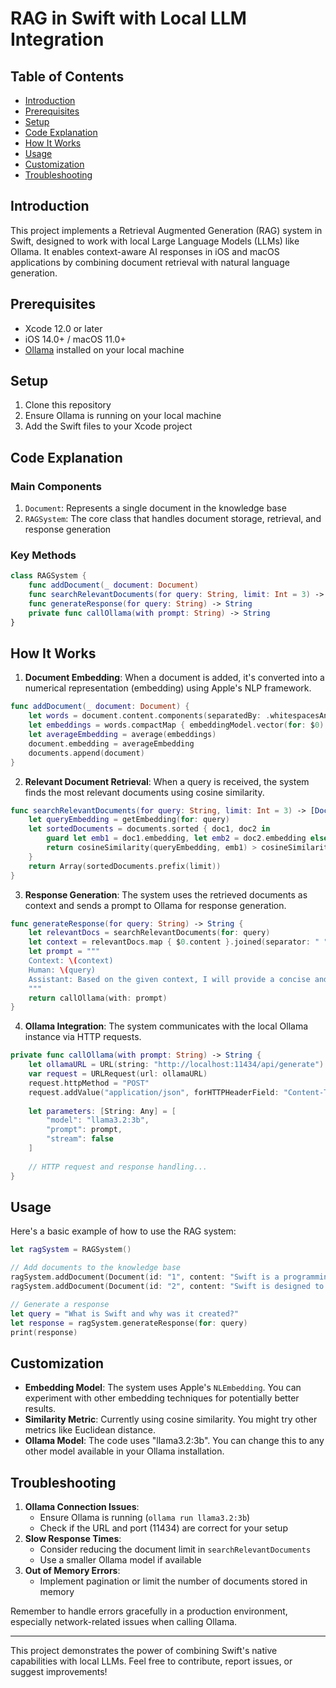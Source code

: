 # RAG in Swift with Local LLM Integration

## Table of Contents

- [Introduction](#introduction)
- [Prerequisites](#prerequisites)
- [Setup](#setup)
- [Code Explanation](#code-explanation)
- [How It Works](#how-it-works)
- [Usage](#usage)
- [Customization](#customization)
- [Troubleshooting](#troubleshooting)

## Introduction

This project implements a Retrieval Augmented Generation (RAG) system in Swift, designed to work with local Large Language Models (LLMs) like Ollama. It enables context-aware AI responses in iOS and macOS applications by combining document retrieval with natural language generation.

## Prerequisites

- Xcode 12.0 or later
- iOS 14.0+ / macOS 11.0+
- [Ollama](https://ollama.ai/) installed on your local machine

## Setup

1. Clone this repository
2. Ensure Ollama is running on your local machine
3. Add the Swift files to your Xcode project

## Code Explanation

### Main Components

1. `Document`: Represents a single document in the knowledge base
2. `RAGSystem`: The core class that handles document storage, retrieval, and response generation

### Key Methods

```swift
class RAGSystem {
    func addDocument(_ document: Document)
    func searchRelevantDocuments(for query: String, limit: Int = 3) -> [Document]
    func generateResponse(for query: String) -> String
    private func callOllama(with prompt: String) -> String
}
```

## How It Works

1. **Document Embedding**: When a document is added, it's converted into a numerical representation (embedding) using Apple's NLP framework.

```swift
func addDocument(_ document: Document) {
    let words = document.content.components(separatedBy: .whitespacesAndNewlines)
    let embeddings = words.compactMap { embeddingModel.vector(for: $0) }
    let averageEmbedding = average(embeddings)
    document.embedding = averageEmbedding
    documents.append(document)
}
```

2. **Relevant Document Retrieval**: When a query is received, the system finds the most relevant documents using cosine similarity.

```swift
func searchRelevantDocuments(for query: String, limit: Int = 3) -> [Document] {
    let queryEmbedding = getEmbedding(for: query)
    let sortedDocuments = documents.sorted { doc1, doc2 in
        guard let emb1 = doc1.embedding, let emb2 = doc2.embedding else { return false }
        return cosineSimilarity(queryEmbedding, emb1) > cosineSimilarity(queryEmbedding, emb2)
    }
    return Array(sortedDocuments.prefix(limit))
}
```

3. **Response Generation**: The system uses the retrieved documents as context and sends a prompt to Ollama for response generation.

```swift
func generateResponse(for query: String) -> String {
    let relevantDocs = searchRelevantDocuments(for: query)
    let context = relevantDocs.map { $0.content }.joined(separator: " ")
    let prompt = """
    Context: \(context)
    Human: \(query)
    Assistant: Based on the given context, I will provide a concise and accurate answer to the question.
    """
    return callOllama(with: prompt)
}
```

4. **Ollama Integration**: The system communicates with the local Ollama instance via HTTP requests.

```swift
private func callOllama(with prompt: String) -> String {
    let ollamaURL = URL(string: "http://localhost:11434/api/generate")!
    var request = URLRequest(url: ollamaURL)
    request.httpMethod = "POST"
    request.addValue("application/json", forHTTPHeaderField: "Content-Type")
    
    let parameters: [String: Any] = [
        "model": "llama3.2:3b",
        "prompt": prompt,
        "stream": false
    ]
    
    // HTTP request and response handling...
}
```

## Usage

Here's a basic example of how to use the RAG system:

```swift
let ragSystem = RAGSystem()

// Add documents to the knowledge base
ragSystem.addDocument(Document(id: "1", content: "Swift is a programming language developed by Apple."))
ragSystem.addDocument(Document(id: "2", content: "Swift is designed to be safe, fast, and expressive."))

// Generate a response
let query = "What is Swift and why was it created?"
let response = ragSystem.generateResponse(for: query)
print(response)
```

## Customization

- **Embedding Model**: The system uses Apple's `NLEmbedding`. You can experiment with other embedding techniques for potentially better results.
- **Similarity Metric**: Currently using cosine similarity. You might try other metrics like Euclidean distance.
- **Ollama Model**: The code uses "llama3.2:3b". You can change this to any other model available in your Ollama installation.

## Troubleshooting

1. **Ollama Connection Issues**: 
   - Ensure Ollama is running (`ollama run llama3.2:3b`)
   - Check if the URL and port (11434) are correct for your setup
2. **Slow Response Times**: 
   - Consider reducing the document limit in `searchRelevantDocuments`
   - Use a smaller Ollama model if available
3. **Out of Memory Errors**: 
   - Implement pagination or limit the number of documents stored in memory

Remember to handle errors gracefully in a production environment, especially network-related issues when calling Ollama.

---

This project demonstrates the power of combining Swift's native capabilities with local LLMs. Feel free to contribute, report issues, or suggest improvements!
